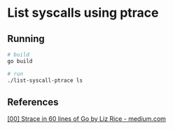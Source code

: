 # List syscalls using ptrace

## Running

```sh
# build
go build

# run
./list-syscall-ptrace ls
```

## References

[[00] Strace in 60 lines of Go by Liz Rice - medium.com](https://medium.com/hackernoon/strace-in-60-lines-of-go-b4b76e3ecd64)
